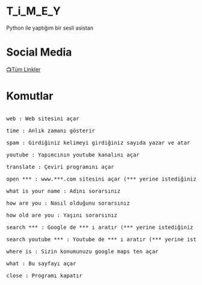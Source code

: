 # T_i_M_E_Y
Python ile yaptığım bir sesli asistan



# Social Media
  <a href="https://linktr.ee/yoskass">📺Tüm Linkler</a>

# Komutlar

<pre>

web : Web sitesini açar

time : Anlık zamanı gösterir

spam : Girdiğiniz kelimeyi girdiğiniz sayıda yazar ve atar

​youtube : Yapımcının youtube kanalını açar​

translate : Çeviri programını açar

open *** : www.***.com sitesini açar (*** yerine istediğiniz şeyi söyleyebilirsiniz)

what is your name : Adını sorarsınız

how are you : Nasıl olduğunu sorarsınız

how old are you : Yaşını sorarsınız

search *** : Google de *** ı aratır (*** yerine istediğiniz şeyi söyliyebilirsiniz)

search youtube *** : Youtube de *** ı aratır (*** yerine istediğiniz şeyi söyliyebilirsiniz)

where is : Sizin konumunuzu google maps ten açar

what : Bu sayfayı açar

close : Programı kapatır
</pre>
